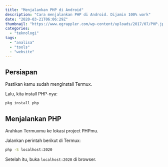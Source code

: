 ```yaml
---
title: "Menjalankan PHP di Android"
description: "Cara menjalankan PHP di Android. Dijamin 100% work"
date: "2020-03-21T06:06:29Z"
thumbnail: "https://www.egrappler.com/wp-content/uploads/2017/07/PHP.jpg"
categories:
  - "teknologi"
tags:
  - "analisa"
  - "tools"
  - "website"
---
```


## Persiapan

Pastikan kamu sudah menginstall Termux.

Lalu, kita install PHP-nya:

```bash
pkg install php 
```

## Menjalankan PHP 

Arahkan Termuxmu ke lokasi project PHPmu.

Jalankan perintah berikut di Termux:

```bash 
php -S localhost:2020 
```

Setelah itu, buka `localhost:2020` di browser.